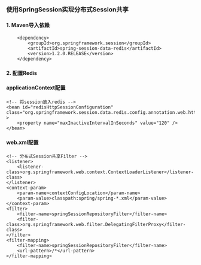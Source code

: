 ### 使用SpringSession实现分布式Session共享


#### 1. Maven导入依赖
        <dependency>
            <groupId>org.springframework.session</groupId>
            <artifactId>spring-session-data-redis</artifactId>
            <version>1.2.0.RELEASE</version>
        </dependency>

#### 2. 配置Redis

#### applicationContext配置

    <!-- 将session放入redis -->
    <bean id="redisHttpSessionConfiguration"  class="org.springframework.session.data.redis.config.annotation.web.http.RedisHttpSessionConfiguration" >
        <property name="maxInactiveIntervalInSeconds" value="120" />
    </bean>

#### web.xml配置

    <!-- 分布式Session共享Filter -->
    <listener>
        <listener-class>org.springframework.web.context.ContextLoaderListener</listener-class>
    </listener>
    <context-param>
        <param-name>contextConfigLocation</param-name>
        <param-value>classpath:spring/spring-*.xml</param-value>
    </context-param>
    <filter>
        <filter-name>springSessionRepositoryFilter</filter-name>
        <filter-class>org.springframework.web.filter.DelegatingFilterProxy</filter-class>
    </filter>
    <filter-mapping>
        <filter-name>springSessionRepositoryFilter</filter-name>
        <url-pattern>/*</url-pattern>
    </filter-mapping>







